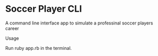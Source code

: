 # Soccer Player CLI

A command line interface app to simulate a professinal soccer players career 

Usage

Run ruby app.rb in the terminal.
